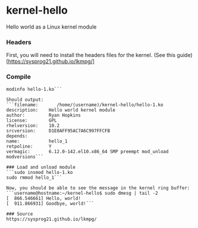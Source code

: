 # kernel-hello
Hello world as a Linux kernel module

### Headers
First, you will need to install the headers files for the kernel. (See this guide)[https://sysprog21.github.io/lkmpg/]

### Compile
```make
modinfo hello-1.ko```

Should output:
```filename:       /home/(username)/kernel-hello/hello-1.ko
description:    Hello world kernel module
author:         Ryan Hopkins
license:        GPL
rhelversion:    10.2
srcversion:     D1E0AFF95AC7A6C997FFCFB
depends:        
name:           hello_1
retpoline:      Y
vermagic:       6.12.0-142.el10.x86_64 SMP preempt mod_unload modversions```

### Load and unload module
```sudo insmod hello-1.ko
sudo rmmod hello_1```

Now, you should be able to see the message in the kernel ring buffer:
```username@hostname:~/kernel-hello$ sudo dmesg | tail -2
[  866.546661] Hello, world!
[  911.866931] Goodbye, world!```

### Source
https://sysprog21.github.io/lkmpg/
